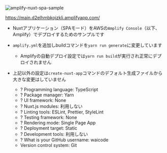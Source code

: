 ![amplify-nuxt-spa-sample](https://main.d2elhmbkojzkli.amplifyapp.com/amplify-nuxt-spa-sample.png "amplify-nuxt-spa-sample")

https://main.d2elhmbkojzkli.amplifyapp.com/

* Nuxtアプリケーション（SPAモード）をAWSの`Amplify Console`（以下、Amplify）でデプロイするためのサンプルです

* `amplify.yml`を追加しbuildコマンドを`yarn run generate`に変更しています
  * Amplifyの自動デプロイ設定では`yarn run build`が実行され正常にデプロイされません

* 上記以外の設定は`create-nuxt-app`コマンドのデフォルト生成ファイルから大きな変更はしていません
  * ? Programming language: TypeScript
  * ? Package manager: Yarn
  * ? UI framework: None
  * ? Nuxt.js modules: 利用しない
  * ? Linting tools: ESLint, Prettier, StyleLint
  * ? Testing framework: None
  * ? Rendering mode: Single Page App
  * ? Deployment target: Static
  * ? Development tools: 利用しない
  * ? What is your GitHub username: waicode
  * Version control system: Git
